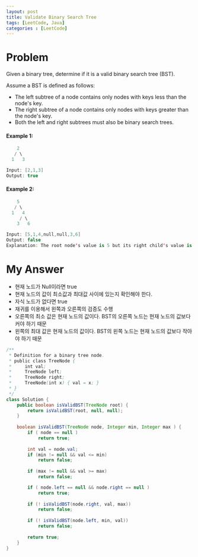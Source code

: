 ```yaml
---
layout: post
title: Validate Binary Search Tree
tags: [LeetCode, Java]
categories : [LeetCode]
---
```


# Problem

Given a binary tree, determine if it is a valid binary search tree (BST).

Assume a BST is defined as follows:

* The left subtree of a node contains only nodes with keys less than the node's key.
* The right subtree of a node contains only nodes with keys greater than the node's key.
* Both the left and right subtrees must also be binary search trees.

#### Example 1:

```swift
    2
   / \
  1   3

Input: [2,1,3]
Output: true
```

#### Example 2:

```swift
    5
   / \
  1   4
     / \
    3   6

Input: [5,1,4,null,null,3,6]
Output: false
Explanation: The root node's value is 5 but its right child's value is 4.
```

# My Answer
* 현재 노드가 Null이라면 true
* 현재 노드의 값이 최소값과 최대값 사이에 있는지 확인해야 한다.
* 자식 노드가 없다면 true
* 재귀를 이용해서 왼쪽과 오른쪽의 검증도 수행
* 오른쪽의 최소 값은 현재 노드의 값이다. BST의 오른쪽 노드는 현재 노드의 값보다 커야 하기 때문
* 왼쪽의 최대 값은 현재 노드의 값이다. BST의 왼쪽 노드는 현재 노드의 값보다 작아야 하기 때문

```java
/**
 * Definition for a binary tree node.
 * public class TreeNode {
 *     int val;
 *     TreeNode left;
 *     TreeNode right;
 *     TreeNode(int x) { val = x; }
 * }
 */
class Solution {
    public boolean isValidBST(TreeNode root) {
        return isValidBST(root, null, null);
    }
    
    boolean isValidBST(TreeNode node, Integer min, Integer max ) {
        if ( node == null )
            return true;
        
        int val = node.val;
        if (min != null && val <= min)
            return false;
        
        if (max != null && val >= max)
            return false;

        if ( node.left == null && node.right == null )
            return true;
        
        if (! isValidBST(node.right, val, max))
            return false;
        
        if (! isValidBST(node.left, min, val))
            return false;
            
        return true;        
    }
}
```